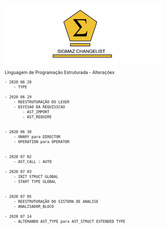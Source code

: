 
 
![Sigmaz](https://raw.githubusercontent.com/luandkg/Sigmaz/master/res/imagens/change.png)

Linguagem de Programação Estruturada - Alterações

    - 2020 06 28
        - TYPE
        
    - 2020 06 29
        - REESTRUTURAÇÃO DO LEXER
        - DIVISAO DA REQUISICAO
            - AST_IMPORT 
            - AST_REQUIRE
            
            
    - 2020 06 30
        - UNARY para DIRECTOR
        - OPERATION para OPERATOR
        
        
    - 2020 07 02
        - AST_CALL : AUTO
        
    - 2020 07 03
        - INIT STRUCT GLOBAL
        - START TYPE GLOBAL
        
        
    - 2020 07 05
        - REESTRUTURAÇÃO DO SISTEMA DE ANALISE
        - ANALISADOR_BLOCO
    
    - 2020 07 14
        - ALTERANDO AST_TYPE para AST_STRUCT EXTENDED TYPE
 
  